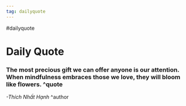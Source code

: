 ```yaml
---
tag: dailyquote
---
```


#dailyquote

# Daily Quote

### The most precious gift we can offer anyone is our attention. When mindfulness embraces those we love, they will bloom like flowers. ^quote
*-Thích Nhất Hạnh* ^author
